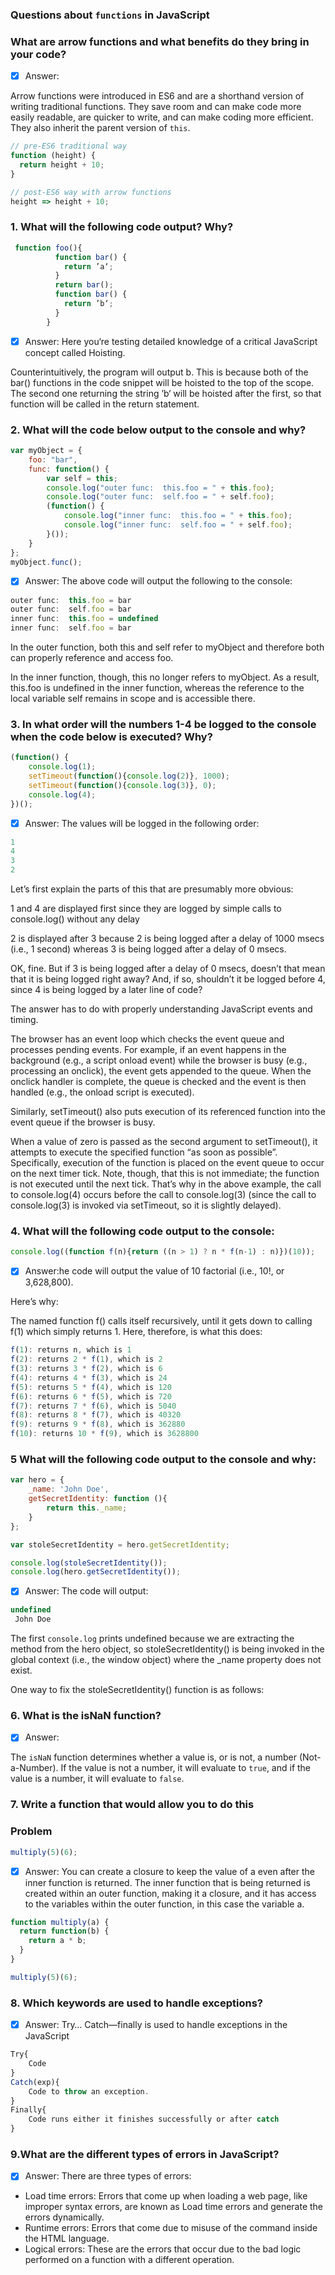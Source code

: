 ### Questions about `functions`  in JavaScript

### What are arrow functions and what benefits do they bring in your code?
- [x] Answer:
  
Arrow functions were introduced in ES6 and are a shorthand version of writing traditional functions. They save room and can make code more easily readable, are quicker to write, and can make coding more efficient. They also inherit the parent version of `this`.
```js
// pre-ES6 traditional way
function (height) {
  return height + 10;
}

// post-ES6 way with arrow functions
height => height + 10;
```
### 1.  What will the following code output? Why?

```js
 function foo(){
          function bar() {
            return ’a‘;
          }
          return bar();
          function bar() {
            return ’b‘;
          }
        }
```
- [x] Answer: Here you‘re testing detailed knowledge of a critical JavaScript concept called Hoisting.

Counterintuitively, the program will output b. This is because both of the bar() functions in the code snippet will be hoisted to the top of the scope. The second one returning the string ’b‘ will be hoisted after the first, so that function will be called in the return statement.

### 2. What will the code below output to the console and why?
```js
var myObject = {
    foo: "bar",
    func: function() {
        var self = this;
        console.log("outer func:  this.foo = " + this.foo);
        console.log("outer func:  self.foo = " + self.foo);
        (function() {
            console.log("inner func:  this.foo = " + this.foo);
            console.log("inner func:  self.foo = " + self.foo);
        }());
    }
};
myObject.func();
```

- [x] Answer: The above code will output the following to the console:
```js
outer func:  this.foo = bar
outer func:  self.foo = bar
inner func:  this.foo = undefined
inner func:  self.foo = bar
```
In the outer function, both this and self refer to myObject and therefore both can properly reference and access foo.

In the inner function, though, this no longer refers to myObject. As a result, this.foo is undefined in the inner function, whereas the reference to the local variable self remains in scope and is accessible there.

### 3. In what order will the numbers 1-4 be logged to the console when the code below is executed? Why?

```js
(function() {
    console.log(1); 
    setTimeout(function(){console.log(2)}, 1000); 
    setTimeout(function(){console.log(3)}, 0); 
    console.log(4);
})();
```
- [x] Answer: The values will be logged in the following order:
```js
1
4
3
2
```

Let’s first explain the parts of this that are presumably more obvious:

1 and 4 are displayed first since they are logged by simple calls to console.log() without any delay

2 is displayed after 3 because 2 is being logged after a delay of 1000 msecs (i.e., 1 second) whereas 3 is being logged after a delay of 0 msecs.

OK, fine. But if 3 is being logged after a delay of 0 msecs, doesn’t that mean that it is being logged right away? And, if so, shouldn’t it be logged before 4, since 4 is being logged by a later line of code?

The answer has to do with properly understanding JavaScript events and timing.

The browser has an event loop which checks the event queue and processes pending events. For example, if an event happens in the background (e.g., a script onload event) while the browser is busy (e.g., processing an onclick), the event gets appended to the queue. When the onclick handler is complete, the queue is checked and the event is then handled (e.g., the onload script is executed).

Similarly, setTimeout() also puts execution of its referenced function into the event queue if the browser is busy.

When a value of zero is passed as the second argument to setTimeout(), it attempts to execute the specified function “as soon as possible”. Specifically, execution of the function is placed on the event queue to occur on the next timer tick. Note, though, that this is not immediate; the function is not executed until the next tick. That’s why in the above example, the call to console.log(4) occurs before the call to console.log(3) (since the call to console.log(3) is invoked via setTimeout, so it is slightly delayed).

### 4. What will the following code output to the console:
```js
console.log((function f(n){return ((n > 1) ? n * f(n-1) : n)})(10));
```
- [x] Answer:he code will output the value of 10 factorial (i.e., 10!, or 3,628,800).

Here’s why:

The named function f() calls itself recursively, until it gets down to calling f(1) which simply returns 1. Here, therefore, is what this does:
```js
f(1): returns n, which is 1
f(2): returns 2 * f(1), which is 2
f(3): returns 3 * f(2), which is 6
f(4): returns 4 * f(3), which is 24
f(5): returns 5 * f(4), which is 120
f(6): returns 6 * f(5), which is 720
f(7): returns 7 * f(6), which is 5040
f(8): returns 8 * f(7), which is 40320
f(9): returns 9 * f(8), which is 362880
f(10): returns 10 * f(9), which is 3628800
```
### 5 What will the following code output to the console and why:

```js
var hero = {
    _name: 'John Doe',
    getSecretIdentity: function (){
        return this._name;
    }
};

var stoleSecretIdentity = hero.getSecretIdentity;

console.log(stoleSecretIdentity());
console.log(hero.getSecretIdentity());
```
- [x] Answer: The code will output:
 ```js
 undefined
  John Doe
```
The first `console.log` prints undefined because we are extracting the method from the hero object, so stoleSecretIdentity() is being invoked in the global context (i.e., the window object) where the _name property does not exist.

One way to fix the stoleSecretIdentity() function is as follows:

### 6. What is the isNaN function?
- [x] Answer: 

The `isNaN` function determines whether a value is, or is not, a number (Not-a-Number). If the value is not a number, it will evaluate to `true`, and if the value is a number, it will evaluate to `false`.

### 7. Write a function that would allow you to do this
### Problem
```js
multiply(5)(6);
```
- [x] Answer: 
You can create a closure to keep the value of a even after the inner function is returned. The inner function that is being returned is created within an outer function, making it a closure, and it has access to the variables within the outer function, in this case the variable a.
```js
function multiply(a) {
  return function(b) {
    return a * b;
  }
}

multiply(5)(6);
```
### 8. Which keywords are used to handle exceptions?
- [x] Answer:
Try… Catch—finally is used to handle exceptions in the JavaScript

```js
Try{
    Code
}
Catch(exp){
    Code to throw an exception.
}
Finally{
    Code runs either it finishes successfully or after catch
}
```
 ### 9.What are the different types of errors in JavaScript?
- [x] Answer: 
There are three types of errors:

- Load time errors: Errors that come up when loading a web page, like improper syntax errors, are known as Load time errors and generate the errors dynamically.
- Runtime errors: Errors that come due to misuse of the command inside the HTML language.
- Logical errors: These are the errors that occur due to the bad logic performed on a function with a different operation.
